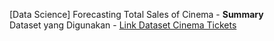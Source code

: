 [Data Science] Forecasting Total Sales of Cinema - **Summary**<br>
Dataset yang Digunakan - <a href="https://www.kaggle.com/datasets/arashnic/cinema-ticket">Link Dataset Cinema Tickets</a><br>
